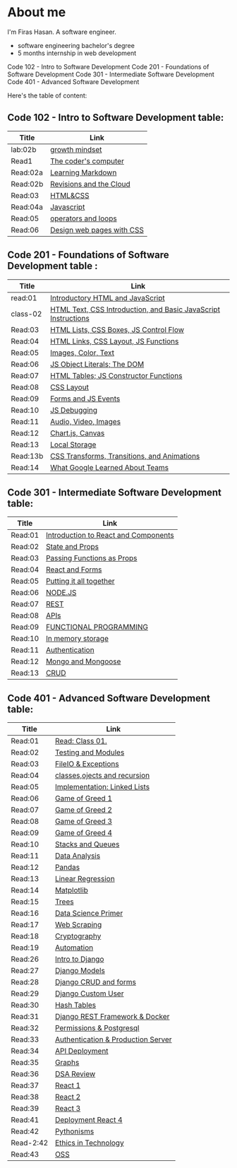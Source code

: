 # About me
 I'm Firas Hasan. A software engineer.

- software engineering bachelor's degree
- 5 months internship in web development

Code 102 - Intro to Software Development
Code 201 - Foundations of Software Development
Code 301 - Intermediate Software Development
Code 401 - Advanced Software Development

Here's the table of content:

## Code 102 - Intro to Software Development table: 
Title        |         Link
------------ |----------------------
lab:02b      | [growth mindset](102/lab02b.md)
Read1        | [The coder's computer](102/read1.md)
Read:02a     | [Learning Markdown](102/read02a.md)
Read:02b     | [Revisions and the Cloud](102/read02b.md)
Read:03      | [HTML&CSS](102/read03.md)
Read:04a     | [Javascript](102/read04a.md)
Read:05      | [operators and loops](102/read05.md)
Read:06      | [Design web pages with CSS](102/read06.md)


## Code 201 - Foundations of Software Development table :

Title        |         Link
------------ |----------------------
read:01      | [Introductory HTML and JavaScript](201/read:01.md)
class-02     | [HTML Text, CSS Introduction, and Basic JavaScript Instructions](201/class-02.md)
Read:03      | [HTML Lists, CSS Boxes, JS Control Flow](201/read:03.md)
Read:04      | [HTML Links, CSS Layout, JS Functions](201/read:04.md)
Read:05      | [Images, Color, Text](201/read:05.md)
Read:06      | [JS Object Literals; The DOM](201/read:06.md)
Read:07      | [HTML Tables; JS Constructor Functions](201/read:07.md)
Read:08      | [CSS Layout](201/read:08.md)
Read:09      | [Forms and JS Events](201/read:09.md)
Read:10      | [JS Debugging](201/read:10.md)
Read:11      | [ Audio, Video, Images](201/read:11.md)
Read:12      | [Chart.js, Canvas](201/read:12.md)
Read:13      | [Local Storage](201/read:13.md)
Read:13b     | [CSS Transforms, Transitions, and Animations](201/read:13b.md)
Read:14      | [What Google Learned About Teams](201/read:14.md)



## Code 301 - Intermediate Software Development table: 



Title        |         Link
------------ |----------------------
Read:01      | [Introduction to React and Components](301/read:01.md)
Read:02      | [State and Props](301/read:02.md)
Read:03      | [Passing Functions as Props](301/read:03.md)
Read:04      | [React and Forms](301/read:04.md)
Read:05      | [Putting it all together](301/read:05.md)
Read:06      | [NODE.JS](301/read:06.md)
Read:07      | [REST](301/read:07.md)
Read:08      | [APIs](301/read:08.md)
Read:09      | [FUNCTIONAL PROGRAMMING](301/read:09.md)
Read:10      | [In memory storage](301/read:10.md)
Read:11      | [Authentication](301/read:11.md)
Read:12      | [Mongo and Mongoose ](301/read:12)
Read:13      | [CRUD](301/read:13.md)




## Code 401 - Advanced Software Development table:

Title        |         Link
------------ |----------------------
Read:01      | [Read: Class 01.](401/read:01.md)
Read:02      | [Testing and Modules](401/read:02.md)
Read:03      | [FileIO & Exceptions](401/read:03.md)
Read:04      | [classes,ojects and recursion](401/read:04.md)
Read:05      | [Implementation: Linked Lists](401/read:05.md)
Read:06      | [Game of Greed 1](401/read:06.md)
Read:07      | [Game of Greed 2](401/read:07.md)
Read:08      | [Game of Greed 3](401/read:08.md)
Read:09      | [Game of Greed 4](401/read:09.md)
Read:10      | [Stacks and Queues](401/read:10.md)
Read:11      | [Data Analysis](401/read:11.md)
Read:12      | [Pandas](401/read:12.md)
Read:13      | [Linear Regression](401/read:13.md)
Read:14      | [Matplotlib](401/read:14.md)
Read:15      | [Trees](401/read:15.md)
Read:16      | [Data Science Primer](401/read:16.md)
Read:17      | [Web Scraping](401/read:17.md)
Read:18      | [Cryptography](401/read:18.md)
Read:19      | [Automation](401/read:19.md)
Read:26      | [Intro to Django](401/read:26.md)
Read:27      | [Django Models](401/read:27.md)
Read:28      | [Django CRUD and forms](401/read:28.md)
Read:29      | [Django Custom User](401/read:29.md)
Read:30      | [Hash Tables](401/read:30.md)
Read:31      | [Django REST Framework & Docker](401/read:31.md)
Read:32      | [Permissions & Postgresql](401/read:32.md)
Read:33      | [Authentication & Production Server](401/read:33.md)
Read:34      | [API Deployment](401/read:34.md)
Read:35      | [Graphs](401/read:35.md)
Read:36      | [DSA Review](401/read:36.md)
Read:37      | [React 1](401/read:37.md)
Read:38      | [React 2](401/read:38.md)
Read:39      | [React 3](401/read:39.md)
Read:41      | [Deployment React 4](401/read:41.md)
Read:42      | [Pythonisms](401/read:42.md)
Read-2:42    | [Ethics in Technology](401/tech-ethics.md)
Read:43      | [OSS](401/read:43.md)
